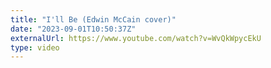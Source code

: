 ```yaml
---
title: "I'll Be (Edwin McCain cover)"
date: "2023-09-01T10:50:37Z"
externalUrl: https://www.youtube.com/watch?v=WvQkWpycEkU
type: video
---
```

